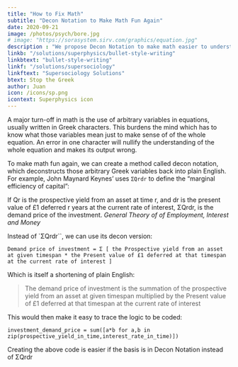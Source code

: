 ```yaml
---
title: "How to Fix Math"
subtitle: "Decon Notation to Make Math Fun Again"
date: 2020-09-21
image: /photos/psych/bore.jpg
# image: "https://sorasystem.sirv.com/graphics/equation.jpg"
description : "We propose Decon Notation to make math easier to understand"
linkb: "/solutions/superphysics/bullet-style-writing"
linkbtext: "bullet-style-writing"
linkf: "/solutions/supersociology"
linkftext: "Supersociology Solutions"
btext: Stop the Greek
author: Juan
icon: /icons/sp.png
icontext: Superphysics icon
---
```


A major turn-off in math is the use of arbitrary variables in equations, usually written in Greek characters. This burdens the mind which has to know what those variables mean just to make sense of of the whole equation. An error in one character will nullify the understanding of the whole equation and makes its output wrong.

To make math fun again, we can create a method called decon notation, which deconstructs those arbitrary Greek variables back into plain English. For example, John Maynard Keynes’ uses `ΣQrdr` to define the “marginal efficiency of capital”:

<div class="squote keynes" data-sal="slide-right"> If Qr is the prospective yield from an asset at time r, and dr is the present value of £1 deferred r years at the current rate of interest, ΣQrdr, is the demand price of the investment.
<cite>General Theory of of Employment, Interest and Money</cite>
</div>

Instead of `ΣQrdr``, we can use its decon version:

`Demand price of investment = Σ [ the Prospective yield from an asset at given timespan * the Present value of £1 deferred at that timespan at the current rate of interest ]`

Which is itself a shortening of plain English:

> The demand price of investment is the summation of the prospective yield from an asset at given timespan multiplied by the Present value of £1 deferred at that timespan at the current rate of interest

This would then make it easy to trace the logic to be coded:

`investment_demand_price = sum([a*b for a,b in zip(prospective_yield_in_time,interest_rate_in_time)])`

Creating the above code is easier if the basis is in Decon Notation instead of ΣQrdr
